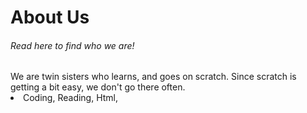 
<html>
  <head>




    
<h1>About Us</h1>
<h6> Read here to find who we are! </h6>
    </head>
  <body> We are twin sisters who learns, and goes on scratch. Since scratch is getting a bit easy, we don't go there often.
  <li> Coding,
       Reading,
       Html,
</li>
</body>




